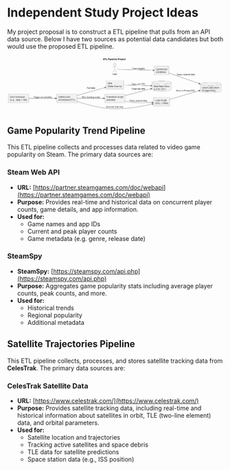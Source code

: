 # Independent Study Project Ideas

My project proposal is to construct a ETL pipeline that pulls from an API data source. Below I have two sources as potential data candidates but both would use the proposed ETL pipeline.

![PipelineImage](/Design/pipeline.png)

## Game Popularity Trend Pipeline

This ETL pipeline collects and processes data related to video game popularity on Steam. The primary data sources are:

### Steam Web API

- **URL:** [https://partner.steamgames.com/doc/webapi](https://partner.steamgames.com/doc/webapi)
- **Purpose:** Provides real-time and historical data on concurrent player counts, game details, and app information.
- **Used for:**
  - Game names and app IDs
  - Current and peak player counts
  - Game metadata (e.g. genre, release date)

### SteamSpy

- **SteamSpy:** [https://steamspy.com/api.php](https://steamspy.com/api.php)
- **Purpose:** Aggregates game popularity stats including average player counts, peak counts, and more.
- **Used for:**
  - Historical trends
  - Regional popularity
  - Additional metadata

## Satellite Trajectories Pipeline

This ETL pipeline collects, processes, and stores satellite tracking data from **CelesTrak**. The primary data sources are:

### CelesTrak Satellite Data

- **URL:** [https://www.celestrak.com/](https://www.celestrak.com/)
- **Purpose:** Provides satellite tracking data, including real-time and historical information about satellites in orbit, TLE (two-line element) data, and orbital parameters.
- **Used for:**
  - Satellite location and trajectories
  - Tracking active satellites and space debris
  - TLE data for satellite predictions
  - Space station data (e.g., ISS position)
